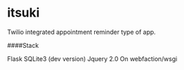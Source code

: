 itsuki
======

Twilio integrated appointment reminder type of app.


####Stack

Flask
SQLite3 (dev version)
Jquery 2.0
On webfaction/wsgi
